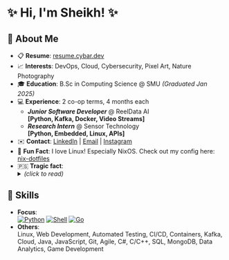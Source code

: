 # ✨ Hi, I'm Sheikh! ✨

## 👤 About Me

- 📋 **Resume**: [resume.cybar.dev][resume]
- 📈 **Interests**: DevOps, Cloud, Cybersecurity, Pixel Art, Nature Photography
- 🎓 **Education**: B.Sc in Computing Science @ SMU _(Graduated Jan 2025)_
- 💻 **Experience**: 2 co-op terms, 4 months each
	- _**Junior Software Developer**_ @ ReelData AI  
      **[Python, Kafka, Docker, Video Streams]**
    - _**Research Intern**_ @ Sensor Technology  
      **[Python, Embedded, Linux, APIs]**
- ✉️ **Contact**: [LinkedIn][linkedin] | [Email][email] | [Instagram][instagram]
- 🎉 **Fun Fact**: I love Linux! Especially NixOS. Check out my config here: [nix-dotfiles][nix_config]
- 🇵🇸 <b>Tragic fact</b>: <details><summary><i>(click to read)</i></summary><br />Hundreds of thousands of innocent unarmed people, including thousands of children are being killed by the IOF in Palestine. Millions of people are displaced from their homes that have been destroyed by the IOF so they have no home to return to. Many more in the West bank are losing their homes to settler colonialism. Palestinians in both wings, as well as those in the occupied territories live under an oppressive, inhumane, apartheid rule. Genocide and ethnic cleansing is being done to the Palestinians right now as you're reading this. And this has been going on for 75+ years.</details>

## 🎯 Skills

- **Focus**:  
  [![Python][img_python]][python] [![Shell][img_shell]][zsh] [![Go][img_go]][go]
- **Others**:  
  Linux, Web Development, Automated Testing, CI/CD, Containers, Kafka, Cloud, Java, JavaScript, Git, Agile, C#, C/C++, SQL, MongoDB, Data Analytics, Game Development

<!-- Links -->

[resume]: https://resume.cybar.dev "Resume - Sheikh Saad Abdullah"
[email]: mailto:sheikh@cybar.dev "sheikh@cybar.dev"
[linkedin]: https://linkedin.com/in/cybardev "Sheikh's LinkedIn"
[instagram]: https://www.instagram.com/cybardev "Instagram profile @cybardev"
[nix_config]: https://github.com/cybardev/nix-dotfiles "cybardev/nix-dotfiles"
[python]: https://www.python.org "Python"
[go]: https://go.dev/learn "Go"
[zsh]: https://www.zsh.org "Zsh"

<!-- Badges -->

[img_python]: https://img.shields.io/badge/-Python-FFD43B?style=for-the-badge&logo=python&logoColor=white&labelColor=3670A0
[img_go]: https://img.shields.io/badge/-Go-white?style=for-the-badge&logo=go&logoColor=white&labelColor=00ADD8
[img_shell]: https://img.shields.io/badge/-Shell-seagreen?style=for-the-badge&logo=gnubash&logoColor=white&labelColor=darkslategrey
